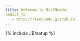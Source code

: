 ```yaml
---
title: Welcome to RicENcode!
redict_to
   - http://ricencode.github.io
---
```

{% include JB/setup %}


